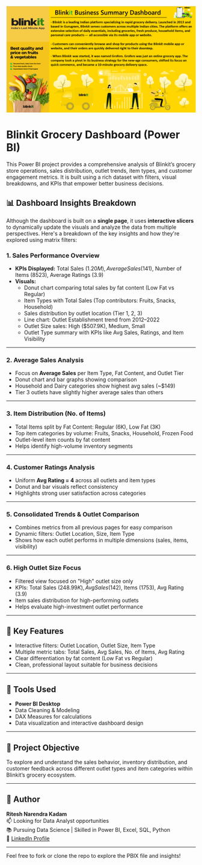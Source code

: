 ![image alt](https://github.com/Madmax107/Blinkit-Grocery-Dashboard-PowerBI/blob/b09862bf85d84d7e7bf52dcf756b959f2c8efb89/Dashboard%20images/ss1.png)

# Blinkit Grocery Dashboard (Power BI)

This Power BI project provides a comprehensive analysis of Blinkit’s grocery store operations, sales distribution, outlet trends, item types, and customer engagement metrics. It is built using a rich dataset with filters, visual breakdowns, and KPIs that empower better business decisions.

## 📊 Dashboard Insights Breakdown
Although the dashboard is built on a **single page**, it uses **interactive slicers** to dynamically update the visuals and analyze the data from multiple perspectives. Here's a breakdown of the key insights and how they're explored using matrix filters:

### 1. **Sales Performance Overview**
- **KPIs Displayed:** Total Sales ($1.20M), Average Sales ($141), Number of Items (8523), Average Ratings (3.9)
- **Visuals:**
  - Donut chart comparing total sales by fat content (Low Fat vs Regular)
  - Item Types with Total Sales (Top contributors: Fruits, Snacks, Household)
  - Sales distribution by outlet location (Tier 1, 2, 3)
  - Line chart: Outlet Establishment trend from 2012–2022
  - Outlet Size sales: High ($507.9K), Medium, Small
  - Outlet Type summary with KPIs like Avg Sales, Ratings, and Item Visibility

---

### 2. **Average Sales Analysis**
- Focus on **Average Sales** per Item Type, Fat Content, and Outlet Tier
- Donut chart and bar graphs showing comparison
- Household and Dairy categories show highest avg sales (~$149)
- Tier 3 outlets have slightly higher average sales than others

---

### 3. **Item Distribution (No. of Items)**
- Total Items split by Fat Content: Regular (6K), Low Fat (3K)
- Top item categories by volume: Fruits, Snacks, Household, Frozen Food
- Outlet-level item counts by fat content
- Helps identify high-volume inventory segments

---

### 4. **Customer Ratings Analysis**
- Uniform **Avg Rating = 4** across all outlets and item types
- Donut and bar visuals reflect consistency
- Highlights strong user satisfaction across categories

---

### 5. **Consolidated Trends & Outlet Comparison**
- Combines metrics from all previous pages for easy comparison
- Dynamic filters: Outlet Location, Size, Item Type
- Shows how each outlet performs in multiple dimensions (sales, items, visibility)

---

### 6. **High Outlet Size Focus**
- Filtered view focused on "High" outlet size only
- KPIs: Total Sales ($248.99K), Avg Sales ($142), Items (1753), Avg Rating (3.9)
- Item sales distribution for high-performing outlets
- Helps evaluate high-investment outlet performance

---

## 🎯 Key Features
- Interactive filters: Outlet Location, Outlet Size, Item Type
- Multiple metric tabs: Total Sales, Avg Sales, No. of Items, Avg Rating
- Clear differentiation by fat content (Low Fat vs Regular)
- Clean, professional layout suitable for business decisions

---

## 📁 Tools Used
- **Power BI Desktop**
- Data Cleaning & Modeling
- DAX Measures for calculations
- Data visualization and interactive dashboard design

---

## 📌 Project Objective
To explore and understand the sales behavior, inventory distribution, and customer feedback across different outlet types and item categories within Blinkit’s grocery ecosystem.

---

## 📎 Author
**Ritesh Narendra Kadam**  
📫 Looking for Data Analyst opportunities  
📚 Pursuing Data Science | Skilled in Power BI, Excel, SQL, Python  
🔗 [LinkedIn Profile](https://www.linkedin.com/in/ritesh-kadam-7477332ba/)

---

Feel free to fork or clone the repo to explore the PBIX file and insights!
